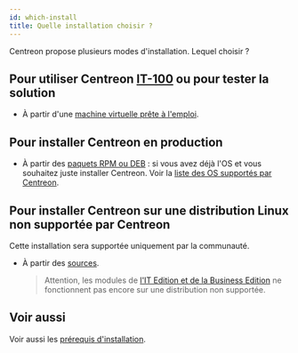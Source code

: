 ```yaml
---
id: which-install
title: Quelle installation choisir ?
---
```


Centreon propose plusieurs modes d'installation. Lequel choisir ?

## Pour utiliser Centreon [IT-100](it100.md) ou pour tester la solution

- À partir d'une [machine virtuelle prête à l'emploi](../installation/installation-of-a-central-server/using-virtual-machines.md).

## Pour installer Centreon en production

- À partir des [paquets RPM ou DEB](../installation/installation-of-a-central-server/using-packages.md) : si vous avez déjà
  l'OS et vous souhaitez juste installer Centreon. Voir la [liste des OS supportés par Centreon](../installation/compatibility.md#système-dexploitation).

## Pour installer Centreon sur une distribution Linux non supportée par Centreon

Cette installation sera supportée uniquement par la communauté.

- À partir des [sources](../installation/installation-of-a-central-server/using-sources.md).
  > Attention, les modules de [l'IT Edition et de la Business Edition](https://www.centreon.com/editions/) ne
  > fonctionnent pas encore sur une distribution non supportée.

## Voir aussi

Voir aussi les [prérequis d'installation](../installation/prerequisites.md).